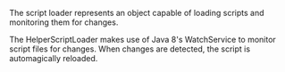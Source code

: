 The script loader represents an object capable of loading scripts and monitoring them for changes.

The HelperScriptLoader makes use of Java 8's WatchService to monitor script files for changes. When changes are detected, the script is automagically reloaded.